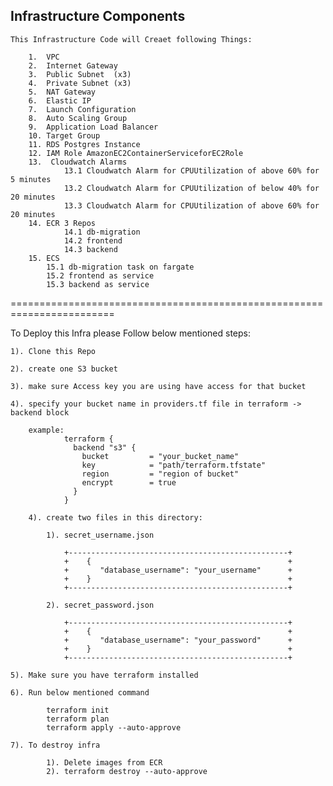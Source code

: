 ## Infrastructure Components


    This Infrastructure Code will Creaet following Things:
        
        1.  VPC 
        2.  Internet Gateway
        3.  Public Subnet  (x3)
        4.  Private Subnet (x3)
        5.  NAT Gateway
        6.  Elastic IP
        7.  Launch Configuration
        8.  Auto Scaling Group
        9.  Application Load Balancer
        10. Target Group
        11. RDS Postgres Instance
        12. IAM Role AmazonEC2ContainerServiceforEC2Role
        13.  Cloudwatch Alarms
                13.1 Cloudwatch Alarm for CPUUtilization of above 60% for 5 minutes
                13.2 Cloudwatch Alarm for CPUUtilization of below 40% for 20 minutes
                13.3 Cloudwatch Alarm for CPUUtilization of above 60% for 20 minutes
        14. ECR 3 Repos
                14.1 db-migration
                14.2 frontend
                14.3 backend
        15. ECS
            15.1 db-migration task on fargate
            15.2 frontend as service
            15.3 backend as service

========================================================================

To Deploy this Infra please Follow below mentioned steps:
    
    1). Clone this Repo

    2). create one S3 bucket 

    3). make sure Access key you are using have access for that bucket

    4). specify your bucket name in providers.tf file in terraform -> backend block

        example:
                terraform {
                  backend "s3" {
                    bucket         = "your_bucket_name"
                    key            = "path/terraform.tfstate"
                    region         = "region of bucket"
                    encrypt        = true
                  }
                }

        4). create two files in this directory:
        
            1). secret_username.json

                +-------------------------------------------------+
                +    {                                            +
                +       "database_username": "your_username"      +
                +    }                                            +
                +-------------------------------------------------+

            2). secret_password.json

                +-------------------------------------------------+
                +    {                                            +
                +       "database_username": "your_password"      +
                +    }                                            +
                +-------------------------------------------------+
    
    5). Make sure you have terraform installed

    6). Run below mentioned command

            terraform init
            terraform plan
            terraform apply --auto-approve

    7). To destroy infra
            
            1). Delete images from ECR
            2). terraform destroy --auto-approve 
